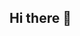 ## Hi there 👋

<!--
**Paru-13/Paru-13** is a ✨ _special_ ✨ repository because its `README.md` (this file) appears on your GitHub profile.
- to add link > [Youtube](https://www.youtube.com/watch?v=DWFs6aqknqw)
Here are some ideas to get you started:

- 🔭 I’m currently working on ...
- 🌱 I’m currently learning ...
- 👯 I’m looking to collaborate on ...
- 🤔 I’m looking for help with ...
- 💬 Ask me about ...
- 📫 How to reach me: ...
- 😄 Pronouns: ...
- ⚡ Fun fact: ...

-->
